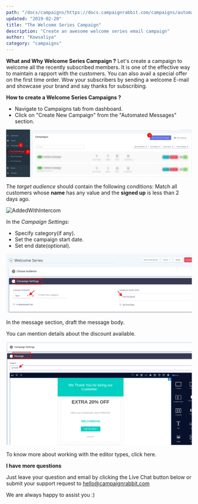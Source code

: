 ```yaml
---
path: "/docs/campaigns/https://docs.campaignrabbit.com/campaigns/automated-campaigns/the-welcome-series-campaign"
updated: "2019-02-20"
title: "The Welcome Series Campaign"
description: "Create an awesome welcome series email campaign"
author: "Kowsaliya"
category: "campaigns"
---
```

**What and Why Welcome Series Campaign ?**
Let's create a campaign to welcome all the recently subscribed members.
It is one of the effective way to maintain a rapport with the customers.
You can also avail a special offer on the first time order.
Wow your subscribers by sending a welcome E-mail and showcase your brand and say thanks for subscribing.

**How to create a Welcome Series Campaigns ?**
* Navigate to Campaigns tab from dashboard.
* Click on "Create New Campaign" from the "Automated Messages" section.

![AutomatedMessages](https://raw.githubusercontent.com/campaignrabbit/cr-media/master/images/docs/campaigns/automated-campaigns/AutomatedMessages.png)

The *target audience* should contain the following conditions:
Match all customers whose **name** has any value and the **signed up** is less than 2 days ago.

![AddedWithIntercom](https://downloads.intercomcdn.com/i/o/90925182/0a10cb98b271791d5cc571c4/e867dfc40d14f1344e96974cff259b160cd29452cc7321f0cf18f8691894f32fWelcomeSeries.png)

In the *Campaign Settings:*
* Specify category(if any).
* Set the campaign start date.
* Set end date(optional).

![Welcome](https://raw.githubusercontent.com/campaignrabbit/cr-media/master/images/docs/campaigns/automated-campaigns/welcome.png)

In the message section, draft the message body.

You can mention details about the discount available.

![WelcomeMessage](https://raw.githubusercontent.com/campaignrabbit/cr-media/master/images/docs/campaigns/automated-campaigns/welcome_message.png)

To know more about working with the editor types, click <link-text url="https://docs.campaignrabbit.com/campaigns/working-with-editor" target="_blank" rel="noopener">here.</link-text>

**I have more questions**

Just leave your question and email by clicking the Live Chat button below or submit your support request to <hello@campaignrabbit.com>

We are always happy to assist you :)
